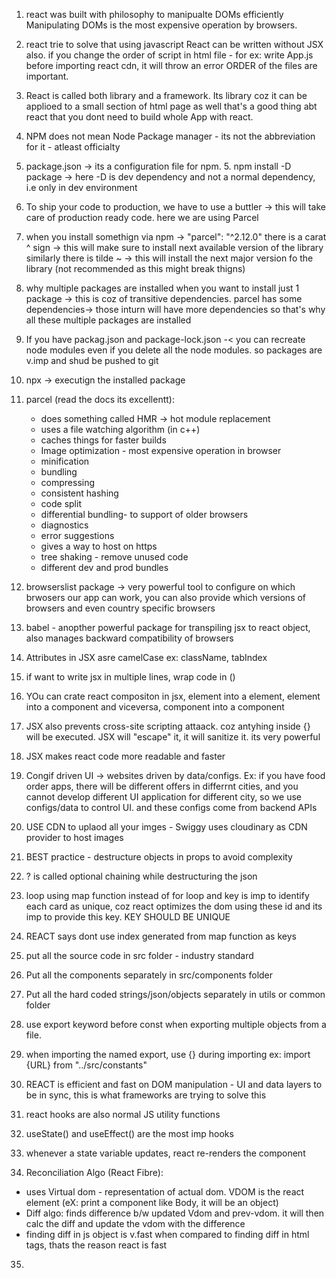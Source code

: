 1. react was built with philosophy to manipualte DOMs efficiently Manipulating
   DOMs is the most expensive operation by browsers.

2. react trie to solve that
   using javascript React can be written without JSX also. if you change the order
   of script in html file - for ex: write App.js before importing react cdn, it
   will throw an error ORDER of the files are important.

3. React is called both library and a framework. Its library coz it can be applioed to a small section
   of html page as well that's a good thing abt react that you dont need to build
   whole App with react.

4. NPM does not mean Node Package manager - its not the abbreviation for it - atleast officialty
5. package.json -> its a configuration file for npm. 5. npm install -D package -> here -D is dev dependency and not a normal dependency, i.e only in dev environment
6. To ship your code to production, we have to use a buttler -> this will take care of production ready code. here we are using Parcel
7. when you install somethign via npm -> "parcel": "^2.12.0" there is a carat ^ sign -> this will make sure to install next available version of the library
   similarly there is tilde ~ -> this will install the next major version fo the library (not recommended as this might break thigns)
8. why multiple packages are installed when you want to install just 1 package -> this is coz of transitive dependencies. parcel has some dependencies-> those inturn will have more dependencies so that's why all these multiple packages are installed

9. If you have packag.json and package-lock.json -< you can recreate node modules even if you delete all the node modules. so packages are v.imp and shud be pushed to git

10. npx -> executign the installed package
11. parcel (read the docs its excellentt):

    - does something called HMR -> hot module replacement
    - uses a file watching algorithm (in c++)
    - caches things for faster builds
    - Image optimization - most expensive operation in browser
    - minification
    - bundling
    - compressing
    - consistent hashing
    - code split
    - differential bundling- to support of older browsers
    - diagnostics
    - error suggestions
    - gives a way to host on https
    - tree shaking - remove unused code
    - different dev and prod bundles

12. browserslist package -> very powerful tool to configure on which brwosers our app can work, you can also provide which versions of browsers and even country specific browsers

13. babel - anopther powerful package for transpiling jsx to react object, also manages backward compatibility of browsers

14. Attributes in JSX asre camelCase ex: className, tabIndex
15. if want to write jsx in multiple lines, wrap code in ()
16. YOu can crate react compositon in jsx, element into a element, element into a component and viceversa, component into a component
17. JSX also prevents cross-site scripting attaack. coz antyhing inside {} will be executed. JSX will "escape" it, it will sanitize it. its very powerful
18. JSX makes react code more readable and faster
19. Congif driven UI -> websites driven by data/configs. Ex: if you have food order apps, there will be different offers in differrnt cities, and you cannot develop different UI application for different city, so we use configs/data to control UI. and these configs come from backend APIs
20. USE CDN to uplaod all your imges - Swiggy uses cloudinary as CDN provider to host images
21. BEST practice - destructure objects in props to avoid complexity
22. ? is called optional chaining while destructuring the json
23. loop using map function instead of for loop and key is imp to identify each card as unique, coz react optimizes the dom using these id and its imp to provide this key. KEY SHOULD BE UNIQUE
24. REACT says dont use index generated from map function as keys
25. put all the source code in src folder - industry standard
26. Put all the components separately in src/components folder
27. Put all the hard coded strings/json/objects separately in utils or common folder
28. use export keyword before const when exporting multiple objects from a file.
29. when importing the named export, use {} during importing ex: import {URL} from "../src/constants"
30. REACT is efficient and fast on DOM manipulation - UI and data layers to be in sync, this is what frameworks are trying to solve this
31. react hooks are also normal JS utility functions
32. useState() and useEffect() are the most imp hooks
33. whenever a state variable updates, react re-renders the component
34. Reconciliation Algo (React Fibre):

- uses Virtual dom - representation of actual dom. VDOM is the react element (eX: print a component like Body, it will be an object)
- Diff algo: finds difference b/w updated Vdom and prev-vdom. it will then calc the diff and update the vdom with the difference
- finding diff in js object is v.fast when compared to finding diff in html tags, thats the reason react is fast

35.
